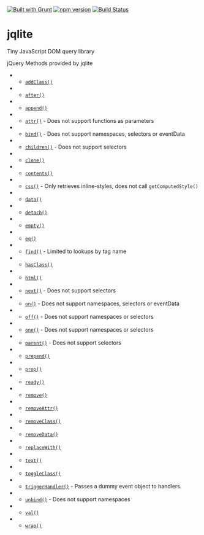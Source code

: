 [![Built with Grunt](https://cdn.gruntjs.com/builtwith.png)](http://gruntjs.com/)
[![npm version](https://badge.fury.io/js/jqlite.svg)](http://badge.fury.io/js/jqlite)
[![Build Status](https://travis-ci.org/jstools/jqlite.svg?branch=master)](https://travis-ci.org/jstools/jqlite) 

jqlite
======

Tiny JavaScript DOM query library


jQuery Methods provided by jqlite 

 * - [`addClass()`](http://api.jquery.com/addClass/)
 * - [`after()`](http://api.jquery.com/after/)
 * - [`append()`](http://api.jquery.com/append/)
 * - [`attr()`](http://api.jquery.com/attr/) - Does not support functions as parameters
 * - [`bind()`](http://api.jquery.com/bind/) - Does not support namespaces, selectors or eventData
 * - [`children()`](http://api.jquery.com/children/) - Does not support selectors
 * - [`clone()`](http://api.jquery.com/clone/)
 * - [`contents()`](http://api.jquery.com/contents/)
 * - [`css()`](http://api.jquery.com/css/) - Only retrieves inline-styles, does not call `getComputedStyle()`
 * - [`data()`](http://api.jquery.com/data/)
 * - [`detach()`](http://api.jquery.com/detach/)
 * - [`empty()`](http://api.jquery.com/empty/)
 * - [`eq()`](http://api.jquery.com/eq/)
 * - [`find()`](http://api.jquery.com/find/) - Limited to lookups by tag name
 * - [`hasClass()`](http://api.jquery.com/hasClass/)
 * - [`html()`](http://api.jquery.com/html/)
 * - [`next()`](http://api.jquery.com/next/) - Does not support selectors
 * - [`on()`](http://api.jquery.com/on/) - Does not support namespaces, selectors or eventData
 * - [`off()`](http://api.jquery.com/off/) - Does not support namespaces or selectors
 * - [`one()`](http://api.jquery.com/one/) - Does not support namespaces or selectors
 * - [`parent()`](http://api.jquery.com/parent/) - Does not support selectors
 * - [`prepend()`](http://api.jquery.com/prepend/)
 * - [`prop()`](http://api.jquery.com/prop/)
 * - [`ready()`](http://api.jquery.com/ready/)
 * - [`remove()`](http://api.jquery.com/remove/)
 * - [`removeAttr()`](http://api.jquery.com/removeAttr/)
 * - [`removeClass()`](http://api.jquery.com/removeClass/)
 * - [`removeData()`](http://api.jquery.com/removeData/)
 * - [`replaceWith()`](http://api.jquery.com/replaceWith/)
 * - [`text()`](http://api.jquery.com/text/)
 * - [`toggleClass()`](http://api.jquery.com/toggleClass/)
 * - [`triggerHandler()`](http://api.jquery.com/triggerHandler/) - Passes a dummy event object to handlers.
 * - [`unbind()`](http://api.jquery.com/unbind/) - Does not support namespaces
 * - [`val()`](http://api.jquery.com/val/)
 * - [`wrap()`](http://api.jquery.com/wrap/)
